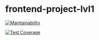 # frontend-project-lvl1

[![Maintainability](https://api.codeclimate.com/v1/badges/09e9bcb6114e8e3cf851/maintainability)](https://codeclimate.com/github/DOMININ/frontend-project-lvl1/maintainability)

[![Test Coverage](https://api.codeclimate.com/v1/badges/09e9bcb6114e8e3cf851/test_coverage)](https://codeclimate.com/github/DOMININ/frontend-project-lvl1/test_coverage)
